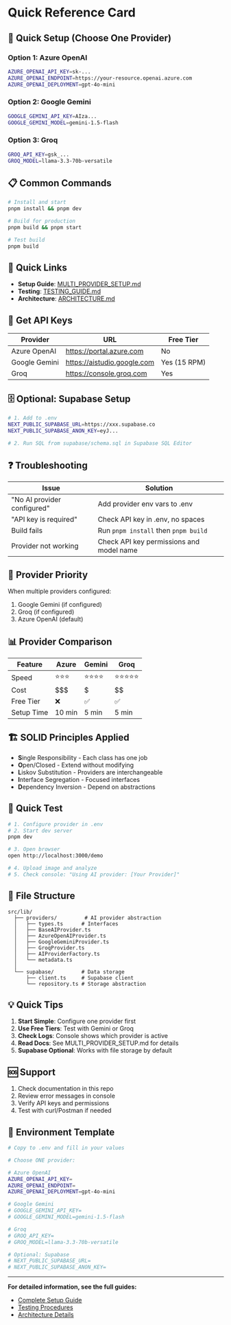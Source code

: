 # Quick Reference Card

## 🚀 Quick Setup (Choose One Provider)

### Option 1: Azure OpenAI
```bash
AZURE_OPENAI_API_KEY=sk-...
AZURE_OPENAI_ENDPOINT=https://your-resource.openai.azure.com
AZURE_OPENAI_DEPLOYMENT=gpt-4o-mini
```

### Option 2: Google Gemini
```bash
GOOGLE_GEMINI_API_KEY=AIza...
GOOGLE_GEMINI_MODEL=gemini-1.5-flash
```

### Option 3: Groq
```bash
GROQ_API_KEY=gsk_...
GROQ_MODEL=llama-3.3-70b-versatile
```

## 📋 Common Commands

```bash
# Install and start
pnpm install && pnpm dev

# Build for production
pnpm build && pnpm start

# Test build
pnpm build
```

## 🔗 Quick Links

- **Setup Guide**: [MULTI_PROVIDER_SETUP.md](./MULTI_PROVIDER_SETUP.md)
- **Testing**: [TESTING_GUIDE.md](./TESTING_GUIDE.md)
- **Architecture**: [ARCHITECTURE.md](./ARCHITECTURE.md)

## 📍 Get API Keys

| Provider | URL | Free Tier |
|----------|-----|-----------|
| Azure OpenAI | https://portal.azure.com | No |
| Google Gemini | https://aistudio.google.com | Yes (15 RPM) |
| Groq | https://console.groq.com | Yes |

## 🗄️ Optional: Supabase Setup

```bash
# 1. Add to .env
NEXT_PUBLIC_SUPABASE_URL=https://xxx.supabase.co
NEXT_PUBLIC_SUPABASE_ANON_KEY=eyJ...

# 2. Run SQL from supabase/schema.sql in Supabase SQL Editor
```

## ❓ Troubleshooting

| Issue | Solution |
|-------|----------|
| "No AI provider configured" | Add provider env vars to .env |
| "API key is required" | Check API key in .env, no spaces |
| Build fails | Run `pnpm install` then `pnpm build` |
| Provider not working | Check API key permissions and model name |

## 🎯 Provider Priority

When multiple providers configured:
1. Google Gemini (if configured)
2. Groq (if configured)  
3. Azure OpenAI (default)

## 📊 Provider Comparison

| Feature | Azure | Gemini | Groq |
|---------|-------|--------|------|
| Speed | ⭐⭐⭐ | ⭐⭐⭐⭐ | ⭐⭐⭐⭐⭐ |
| Cost | $$$ | $ | $$ |
| Free Tier | ❌ | ✅ | ✅ |
| Setup Time | 10 min | 5 min | 5 min |

## 🏗️ SOLID Principles Applied

- **S**ingle Responsibility - Each class has one job
- **O**pen/Closed - Extend without modifying
- **L**iskov Substitution - Providers are interchangeable
- **I**nterface Segregation - Focused interfaces
- **D**ependency Inversion - Depend on abstractions

## 🧪 Quick Test

```bash
# 1. Configure provider in .env
# 2. Start dev server
pnpm dev

# 3. Open browser
open http://localhost:3000/demo

# 4. Upload image and analyze
# 5. Check console: "Using AI provider: [Your Provider]"
```

## 📁 File Structure

```
src/lib/
  ├── providers/         # AI provider abstraction
  │   ├── types.ts      # Interfaces
  │   ├── BaseAIProvider.ts
  │   ├── AzureOpenAIProvider.ts
  │   ├── GoogleGeminiProvider.ts
  │   ├── GroqProvider.ts
  │   ├── AIProviderFactory.ts
  │   └── metadata.ts
  │
  └── supabase/         # Data storage
      ├── client.ts     # Supabase client
      └── repository.ts # Storage abstraction
```

## 💡 Quick Tips

1. **Start Simple**: Configure one provider first
2. **Use Free Tiers**: Test with Gemini or Groq
3. **Check Logs**: Console shows which provider is active
4. **Read Docs**: See MULTI_PROVIDER_SETUP.md for details
5. **Supabase Optional**: Works with file storage by default

## 🆘 Support

1. Check documentation in this repo
2. Review error messages in console
3. Verify API keys and permissions
4. Test with curl/Postman if needed

## 📝 Environment Template

```bash
# Copy to .env and fill in your values

# Choose ONE provider:

# Azure OpenAI
AZURE_OPENAI_API_KEY=
AZURE_OPENAI_ENDPOINT=
AZURE_OPENAI_DEPLOYMENT=gpt-4o-mini

# Google Gemini
# GOOGLE_GEMINI_API_KEY=
# GOOGLE_GEMINI_MODEL=gemini-1.5-flash

# Groq
# GROQ_API_KEY=
# GROQ_MODEL=llama-3.3-70b-versatile

# Optional: Supabase
# NEXT_PUBLIC_SUPABASE_URL=
# NEXT_PUBLIC_SUPABASE_ANON_KEY=
```

---

**For detailed information, see the full guides:**
- [Complete Setup Guide](./MULTI_PROVIDER_SETUP.md)
- [Testing Procedures](./TESTING_GUIDE.md)
- [Architecture Details](./ARCHITECTURE.md)
